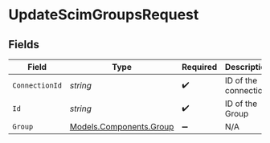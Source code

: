 # UpdateScimGroupsRequest


## Fields

| Field                                                       | Type                                                        | Required                                                    | Description                                                 |
| ----------------------------------------------------------- | ----------------------------------------------------------- | ----------------------------------------------------------- | ----------------------------------------------------------- |
| `ConnectionId`                                              | *string*                                                    | :heavy_check_mark:                                          | ID of the connection                                        |
| `Id`                                                        | *string*                                                    | :heavy_check_mark:                                          | ID of the Group                                             |
| `Group`                                                     | [Models.Components.Group](../../Models/Components/Group.md) | :heavy_minus_sign:                                          | N/A                                                         |